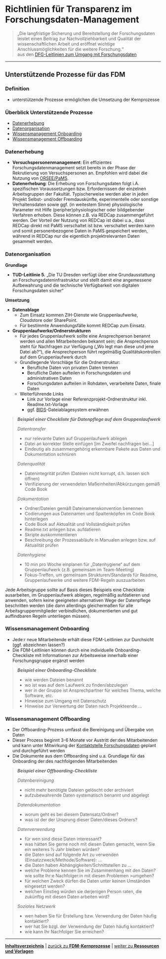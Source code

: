 # Richtlinien für Transparenz im Forschungsdaten-Management

> „Die langfristige Sicherung und Bereitstellung der Forschungsdaten leistet einen Beitrag zur Nachvollziehbarkeit und Qualität der wissenschaftlichen Arbeit und eröffnet wichtige Anschlussmöglichkeiten für die weitere Forschung.“<br> 
aus den [DFG-Leitlinien zum Umgang mit Forschungsdaten](https://www.dfg.de/download/pdf/foerderung/grundlagen_dfg_foerderung/forschungsdaten/leitlinien_forschungsdaten.pdf)

---

## Unterstützende Prozesse für das FDM

### Definition

+ unterstützende Prozesse ermöglichen die Umsetzung der Kernprozesse

### Überblick Unterstützende Prozesse

+ [Datenerhebung](#datenerhebung)
+ [Datenorganisation](#datenorganisation)
+ [Wissensmanagement Onboarding](#wissensmanagement-onboarding)
+ [Wissensmanagement Offboarding](#wissensmanagement-offboarding)

### Datenerhebung

+ **Versuchspersonenmanagement**: Ein effizientes Forschungsdatenmanagement setzt bereits in der Phase der Rekrutierung von Versuchspersonen an. Empfohlen wird dabei die Nutzung von [ORSEE/PaMS](RTFM_05_Tools.md#orseepams). <!-- @JS: bitte groben Ablauf der Koimmunikation von ORSEE und PaMS einfügen --> 
+ **Datenerhebung**: Die Erhebung von Forschungsdaten folgt i.A. spezifischen Voraussetzungen bzw. Erfordernissen der einzelnen Arbeitsgruppen der Fakultät. Typischerweise werden aber in jeden Projekt Selbst- und/oder Fremdauskünfte, experimentelle oder sonstige Verhaltensdaten sowie ggf. (in weitestem Sinne) physiologische Parameter mit Hilfe (peripher)physiologischer oder bildgebender Verfahren erhoben. Diese können z.B. via REDCap zusammengeführt werden. Der Vorteil der Nutzung von REDCap ist dabei u.a., dass REDCap direkt mit PaMS verschaltet ist bzw. verschaltet werden kann und somit personenbezogene Daten in PaMS gespeichert werden, während in REDCap nur die eigentlich projektrelevanten Daten gesammelt werden.

### Datenorganisation

**Grundlage**

+ **TUD-Leitlinie 5.** „Die TU Dresden verfügt über eine Grundausstattung an Forschungsdateninfrastruktur und stellt damit eine angemessene Aufbewahrung und die technische Verfügbarkeit von digitalen Forschungsdaten sicher“


**Umsetzung**

+ **Datenablage**  <!-- ergänzen durch Team Forschungsdaten -->
  + Zum Einsatz kommen ZIH-Dienste wie Gruppenlaufwerke, Cloudstore oder SharePoint.
  + Für bestimmte Anwendungsfälle kommt REDCap zum Einsatz.
+ **Gruppenlaufwerke/Ordnerstrukturen**
  + Für jedes Gruppenlaufwerk sollte eine Ansprechperson benannt werden und allen Mitarbeitenden bekannt sein; die Ansprechperson steht für Nachfragen zur Verfügung („Wo legt man diese und jene Datei ab?“), die Ansprechperson führt regelmäßig Qualitätskontrollen auf dem Gruppenlaufwerk durch 
  + Grundlegende Vorschläge für die Ordnerstruktur:
    + Berufliche Daten von privaten Daten trennen <!-- ??? --><!-- Kommentar Denise: das spielt m.E. hier keine Rolle, diese Richtlinien/Handreichung gilt für Forschungsdaten-->
    + Berufliche Daten aufteilen in Forschungsdaten und administrativen Daten <!-- ??? --> <!--Kommentar Denise: hier könnte eine genauere Erklärung helfen, dass administrative Daten nur wichtig sind, wenn diese zum besseren Verständnis der Forschungsdaten notwendig sind, so haben wir in der AO ja beschlossen, die Projektanträge/-bewilligungen mit abzulegen um den Projektablauf generell besser nachvollziehbar zu machen-->
    + Forschungsdaten aufteilen in Rohdaten, verarbeitete Daten, finale Daten  <!-- Analyseskripte, Stimuli und Experimentalskripte noch hinzufügen? oder ist dies genug durch den früheren Punkt Datendokumentation abgedeckt?-->
  + Weiterführende Links
    + Link zur Vorlage einer Referenzprojekt-Ordnerstruktur inkl. Readme.txt-Vorlage <!-- Folgende Professuren verwenden Ordnerstrukturen, die als Vorlage dienen könnten: „Behaviorale Psychotherapie“ und „Differentielle Psychologie“ -->
    + ggf. [BIDS](https://www.nature.com/articles/sdata201644)-Dateiablagesystem erwähnen

<!--Kommentar Christoph: Frage mich, ob man mal was anschaffen/ergänzen sollte zu Datenablage auf Hardware. Gerade für größere Daten (zB A5) sind Gruppenlaufwerke eher ungünstig. Vielleicht also mal größere Festplatten in einen PC einbauen und diesen dann als (offline) Datenablage nutzen? -->
>***Beispiel einer Checkliste für Datenpflege auf dem Gruppenlaufwerk***
>
>*Datentransfer*
>+ nur relevante Daten auf Gruppenlaufwerk ablegen <!-- Definition von „relevant“ ergänzen; im Zweifelsfall: Absprache im jeweiligen Team -->
>+ Datei an korrekter Stelle einfügen [im Zweifel nachfragen bei…]
>+ Eindeutig als zusammengehörig erkennbare Pakete aus Daten und Dokumentation schnüren
>
>*Datenqualität*
>+ Datenintegrität prüfen (Dateien nicht korrupt, d.h. lassen sich öffnen)
>+ Verifizierung der verwendeten Maßeinheiten/Abkürzungen gemäß Code Book 
>
>*Dokumentation*
>+ Ordner/Dateien gemäß Dateinamenskonvention benennen
>+ Codierungen aus Dateinamen und Spaltenköpfen im Code Book hinterlegen
>+ Code Book auf Aktualität und Vollständigkeit prüfen
>+ Readme.txt anlegen bzw. aufdatieren
>+ Skripte auskommentieren
>+ Beschreibung der Prozessabläufe in Manualen anlegen bzw. auf Aktualität prüfen
>
>*Datenhygiene*
>+ 10 min pro Woche einplanen für „Datenhygiene“ auf dem Gruppenlaufwerk (z.B. gemeinsam im Team-Meeting)
>+ Fokus-Treffen, um gemeinsam Strukturen/Standards für Readme, Gruppenlaufwerke und weitere FDM-Regeln auszuarbeiten

Jede Arbeitsgruppe sollte auf Basis dieses Beispiels eine Checkliste ausarbeiten, im Gruppenlaufwerk ablegen, regelmäßig aufdatieren <!-- Kommentar Denise: Was bedeutet das?-->und anwenden, sofern keine geeigneten alternativen Wege der Datenpflege beschritten werden (die dann allerdings gleichermaßen für alle Arbeitsgruppenmitglieder verbindlichen, dokumentierten und gut auffindbaren Regeln unterliegen müssen).

### Wissensmanagement Onboarding
+ Jede:r neue Mitarbeitende erhält diese FDM-Leitlinien zur Durchsicht (ggf. abzeichnen lassen?)<!--Beispiele für solche Dokumente finden sich bei den Professuren „Abhängiges Verhalten“ und „Arbeits- und Organisationspsychologie"--> <!--Kommentar Denise: zusätzliche Empfehlung einer unterschriebenen, verbindlichen Vereinbarung zwischen MA/Projektleitung mit der Lehrstuhlleitung? siehe AO-->
+ Die FDM-Leitlinien können durch eine individuelle Onboarding-Checkliste mit Informationen zur Arbeitsweise innerhalb einer Forschungsgruppe ergänzt werden 

>***Beispiel einer Onboarding-Checkliste*** 
><!--Mögliche Regelung: jede Forschungsgruppe soll auf Basis dieses Beispiels eine Checkliste ausarbeiten, im Gruppenlaufwerk ablegen, regelmäßig aufdatieren und anwenden-->
>+ wie werden Dateien benannt
>+ wo ist was auf dem Laufwerk zu finden/abzulegen
>+ wer in der Gruppe ist Ansprechpartner für welches Thema, welche Software, etc. 
>+ Hinweise zum Umgang mit Datenschutz
>+ Hinweise zur Verwertung der Daten nach Projekteende …

### Wissensmanagement Offboarding
+ Der Offboarding-Prozess umfasst die Bereinigung und Übergabe von Daten 
+ Dieser Prozess beginnt 3-6 Monate vor Austritt der:des Mitarbeitenden und kann unter Mitwirkung der [Kontaktstelle Forschungsdaten](https://tu-dresden.de/forschung-transfer/services-fuer-forschende/kontaktstelle-forschungsdaten) geplant und durchgeführt werden
+ Die Dokumente aus dem Offboarding sind u.a. Grundlage für das Onboarding der:des nachfolgenden Mitarbeitenden

>***Beispiel einer Offboarding-Checkliste***
><!-- Mögliche Regelung: jede Forschungsgruppe soll auf Basis dieses Beispiels eine Checkliste ausarbeiten, im Gruppenlaufwerk ablegen, regelmäßig aufdatieren und anwenden; Beispiel für ein solches Dokument findet sich bei der Professur „Arbeits- und Organisationspsychologie“ -->
>*Datenbereinigung*
>+ nicht mehr benötigte Dateien gelöscht oder archiviert
>+ aufzubewahrende Daten systematisch benannt und abgelegt
>
>*Datendokumentation*
>+ worum geht es bei diesem Datensatz/Ordner?
>+ was ist der der Ursprung dieser Daten/dieses Ordners?
>
>*Datenverwendung*
>+ für wen sind diese Daten interessant? 
>+ was hätten Sie gerne noch mit diesen Daten gemacht, wenn Sie ein weiteres ½ Jahr bleiben würden?
>+ die Daten sind auf folgende Art zu verwenden (Einsatzzweck/Methode/Software): …
>+ die Daten haben Abhängigkeiten/Schnittstellen zu …
>+ welche Probleme kennen Sie im Zusammenhang mit den Daten? wie sollte Ihr:e Nachfolger:in mit diesen Problemen >umgehen?
>+ für welchen Zweck dürfen die Daten unter keinen Umständen eingesetzt werden?
>+ welchen Einstieg würden sie derjenigen Person raten, die zukünftig mit diesen Daten arbeiten wird?
>
>*Soziales Netzwerk*
>+ wen haben Sie für Erstellung bzw. Verwendung der Daten häufig kontaktiert?
>+ wer hat Sie bzgl. der Verwendung der Daten häufig kontaktiert?
>+ wie kann Ihr Nachfolger Sie erreichen?

---

[**Inhaltsverzeichnis**](RTFM_00_Inhalt.md) | [zurück zu **FDM-Kernprozesse**](RTFM_03_Kernprozesse.md) | [weiter zu **Ressourcen und Vorlagen**](RTFM_06_Ressourcen.md)
